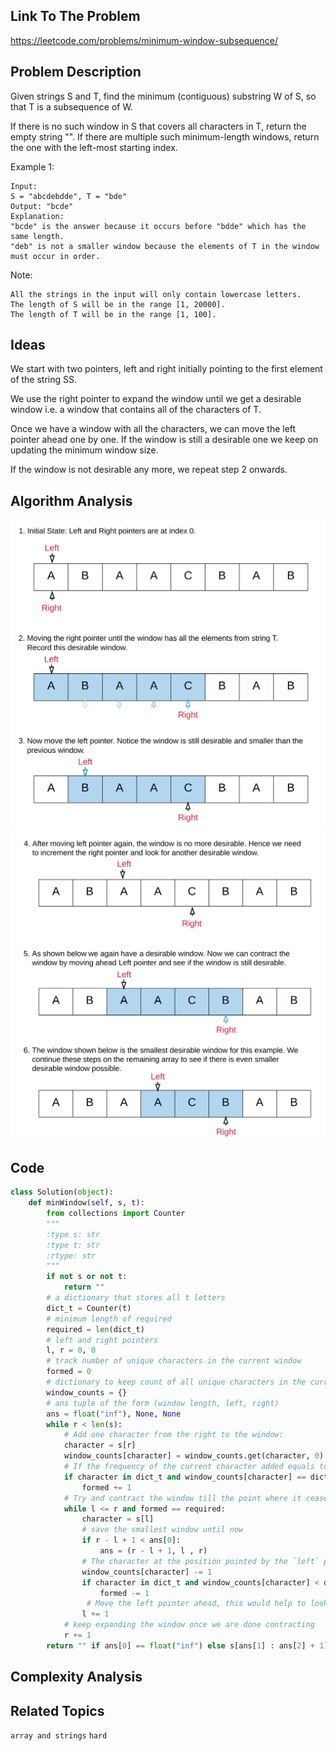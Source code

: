 ## Link To The Problem 
https://leetcode.com/problems/minimum-window-subsequence/

## Problem Description
Given strings S and T, find the minimum (contiguous) substring W of S, so that T is a subsequence of W.

If there is no such window in S that covers all characters in T, return the empty string "". If there are multiple such minimum-length windows, return the one with the left-most starting index.

Example 1:
```
Input: 
S = "abcdebdde", T = "bde"
Output: "bcde"
Explanation: 
"bcde" is the answer because it occurs before "bdde" which has the same length.
"deb" is not a smaller window because the elements of T in the window must occur in order.
```

Note:
```
All the strings in the input will only contain lowercase letters.
The length of S will be in the range [1, 20000].
The length of T will be in the range [1, 100].
```

## Ideas
We start with two pointers, left and right initially pointing to the first element of the string SS.

We use the right pointer to expand the window until we get a desirable window i.e. a window that contains all of the characters of T.

Once we have a window with all the characters, we can move the left pointer ahead one by one. If the window is still a desirable one we keep on updating the minimum window size.

If the window is not desirable any more, we repeat step 2 onwards.
## Algorithm Analysis
 ![76_Minimum_Window_Substring_2.png](../asset/76_Minimum_Window_Substring_2.png)
 ![76_Minimum_Window_Substring_3.png](../asset/76_Minimum_Window_Substring_3.png)
## Code
```py
class Solution(object):
    def minWindow(self, s, t):
        from collections import Counter
        """
        :type s: str
        :type t: str
        :rtype: str
        """
        if not s or not t:
            return ""
        # a dictionary that stores all t letters
        dict_t = Counter(t) 
        # minimum length of required 
        required = len(dict_t) 
        # left and right pointers
        l, r = 0, 0
        # track number of unique characters in the current window
        formed = 0
        # dictionary to keep count of all unique characters in the current window
        window_counts = {}
        # ans tuple of the form (window length, left, right)
        ans = float("inf"), None, None
        while r < len(s):
            # Add one character from the right to the window:
            character = s[r]
            window_counts[character] = window_counts.get(character, 0) + 1
            # If the frequency of the current character added equals to the desired count in t then increment the formed count by 1.
            if character in dict_t and window_counts[character] == dict_t[character]:
                formed += 1
            # Try and contract the window till the point where it ceases to be 'desirable'.
            while l <= r and formed == required:
                character = s[l]
                # save the smallest window until now
                if r - l + 1 < ans[0]:
                    ans = (r - l + 1, l , r)
                # The character at the position pointed by the `left` pointer is no longer a part of the window.
                window_counts[character] -= 1
                if character in dict_t and window_counts[character] < dict_t[character]:
                    formed -= 1
                 # Move the left pointer ahead, this would help to look for a new window.
                l += 1   
            # keep expanding the window once we are done contracting
            r += 1
        return "" if ans[0] == float("inf") else s[ans[1] : ans[2] + 1]
```
## Complexity Analysis

## Related Topics
```array and strings``` ```hard```




